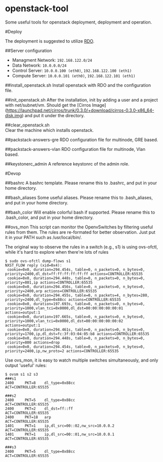 openstack-tool
==============

Some useful tools for openstack deployment, deployment and operation.


#Deploy

The deployment is suggested to utilize [RDO](openstack.redhat.com).

##Server configuration
* Managment   Network: `192.168.122.0/24`
* Data        Network: `10.0.0.0/24`
* Control Server: `10.0.0.100 (eth0)`, `192.168.122.100 (eth1)`
* Compute Server: `10.0.0.101 (eth0)`, `192.168.122.101 (eth1)`

##install_openstack.sh
Install openstack with RDO and the configuration file.

##init_openstack.sh
After the installation, init by adding a user and a project with net/subnet/vm.
Should get the [Cirros Image] (https://launchpad.net/cirros/trunk/0.3.0/+download/cirros-0.3.0-x86_64-disk.img) and put it under the directory.

##clear_openstack.sh  
Clear the machine which installs openstack.

##packstack-answers-gre
RDO configuration file for multinode, GRE based.

##packstack-answers-vlan
RDO configuration file for multinode, Vlan based.

##keystonerc_admin
A reference keystonrc of the admin role.

#Devop

##bashrc
A bashrc template. Please rename this to .bashrc, and put in your home directory.

##bash_aliases
Some useful aliases. Please rename this to .bash_aliases, and put in your home directory.

##bash_color
Will enable colorful bash if supported. Please rename this to .bash_color, and put in your home directory.

##ovs_mon
This script can monitor the OpenvSwitches by filtering useful rules from them.
The rules are re-formated for better observation. Just put it in your PATH such as /usr/local/bin/.

The original way to observe the rules in a switch (e.g., s1) is using ovs-ofctl, while it's hard to explore when there're lots of rules
```
$ sudo ovs-ofctl dump-flows s1
NXST_FLOW reply (xid=0x4):
 cookie=0x0, duration=294.454s, table=0, n_packets=0, n_bytes=0, priority=2400,dl_dst=ff:ff:ff:ff:ff:ff actions=CONTROLLER:65535
 cookie=0x0, duration=294.448s, table=0, n_packets=0, n_bytes=0, priority=801,ip actions=CONTROLLER:65535
 cookie=0x0, duration=294.456s, table=0, n_packets=0, n_bytes=0, priority=2400,arp actions=CONTROLLER:65535
 cookie=0x0, duration=294.455s, table=0, n_packets=4, n_bytes=280, priority=2400,dl_type=0x88cc actions=CONTROLLER:65535
 cookie=0x0, duration=197.693s, table=0, n_packets=0, n_bytes=0, priority=1000,vlan_tci=0x0000,dl_dst=00:00:00:00:00:01 actions=output:1
 cookie=0x0, duration=197.665s, table=0, n_packets=0, n_bytes=0, priority=1000,vlan_tci=0x0000,dl_dst=00:00:00:00:00:02 actions=output:1
 cookie=0x0, duration=294.461s, table=0, n_packets=0, n_bytes=0, priority=1700,ip,dl_dst=fc:3f:03:04:05:b8 actions=CONTROLLER:65535
 cookie=0x0, duration=294.448s, table=0, n_packets=0, n_bytes=0, priority=800 actions=drop
 cookie=0x0, duration=294.454s, table=0, n_packets=0, n_bytes=0, priority=2400,ip,nw_proto=2 actions=CONTROLLER:65535
```
Use ovs_mon, it is easy to watch multiple switches simultaneously, and only output 'useful' rules:
```
$ ovsm s1 s2 s3
###s1
2400     PKT=8    dl_type=0x88cc                                               ACT=CONTROLLER:65535
                                                                               
###s2
2400     PKT=5    dl_type=0x88cc                                               ACT=CONTROLLER:65535
2400     PKT=2    dl_dst=ff::ff                                                ACT=CONTROLLER:65535
2400     PKT=18   arp                                                          ACT=CONTROLLER:65535
1401     PKT=1    ip,dl_src=00::02,nw_src=10.0.0.2                             ACT=CONTROLLER:65535
1401     PKT=1    ip,dl_src=00::01,nw_src=10.0.0.1                             ACT=CONTROLLER:65535
                                                                               
###s3
2400     PKT=5    dl_type=0x88cc                                               ACT=CONTROLLER:65535
```
